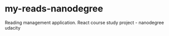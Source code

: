 # my-reads-nanodegree
Reading management application. React course study project - nanodegree udacity

